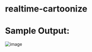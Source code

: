 # realtime-cartoonize

# Sample Output:
![image](https://github.com/AkhilJx/realtime-cartoonize/assets/78065413/169a3c72-d14a-4024-9c1e-63456f40f648)
